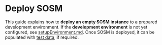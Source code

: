 # Deploy SOSM

This guide explains how to **deploy an empty SOSM instance** to a prepared development environment. If the **development environment** is not yet configured, see [setupEnvironment.md](./setupEnvironment.md). Once SOSM is deployed, it can be populated with [test data](./deployTestData.md), if required.

